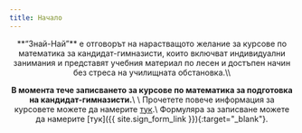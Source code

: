 ```yaml
---
title: Начало
---
```

<center>
**“Знай-Най”** e отговорът на нарастващото желание за курсове по математика за кандидат-гимназисти, които включват индивидуални занимания и представят учебния материал по лесен и достъпен начин без стреса на училищната обстановка.\\

**В момента тече записването за курсове по математика за подготовка на
кандидат-гимназисти.**\\
\\
Прочетете повече информация за курсовете можете да намерите [тук](course).\\
Формуляра за записване можете да намерите [тук]({{ site.sign_form_link }}){:target="_blank"}.

</center>
